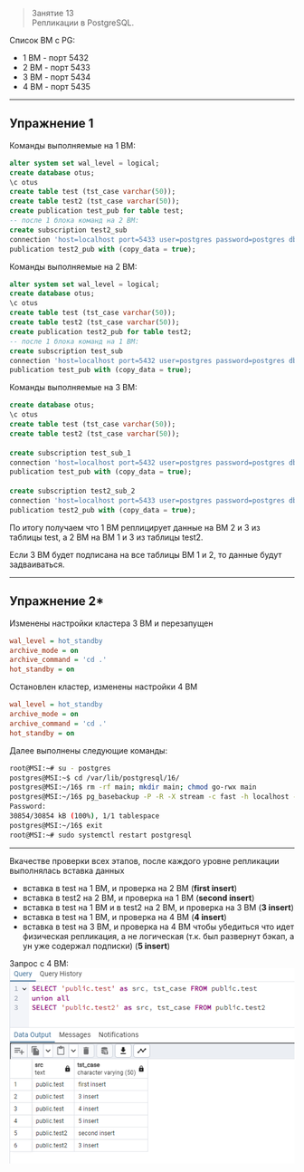 > Занятие 13  
Репликации в PostgreSQL.

Список ВМ с PG:
- 1 ВМ - порт 5432
- 2 ВМ - порт 5433
- 3 ВМ - порт 5434
- 4 ВМ - порт 5435

---
Упражнение 1 
--- 

Команды выполняемые на 1 ВМ:
```sql
alter system set wal_level = logical;
create database otus;
\c otus
create table test (tst_case varchar(50));
create table test2 (tst_case varchar(50));
create publication test_pub for table test;
-- после 1 блока команд на 2 ВМ:
create subscription test2_sub
connection 'host=localhost port=5433 user=postgres password=postgres dbname=otus'
publication test2_pub with (copy_data = true);
```
Команды выполняемые на 2 ВМ:
```sql
alter system set wal_level = logical;
create database otus;
\c otus
create table test (tst_case varchar(50));
create table test2 (tst_case varchar(50));
create publication test2_pub for table test2;
-- после 1 блока команд на 1 ВМ:
create subscription test_sub
connection 'host=localhost port=5432 user=postgres password=postgres dbname=otus'
publication test_pub with (copy_data = true);
```
Команды выполняемые на 3 ВМ:
```sql
create database otus;
\c otus
create table test (tst_case varchar(50));
create table test2 (tst_case varchar(50));

create subscription test_sub_1
connection 'host=localhost port=5432 user=postgres password=postgres dbname=otus'
publication test_pub with (copy_data = true);

create subscription test2_sub_2
connection 'host=localhost port=5433 user=postgres password=postgres dbname=otus'
publication test2_pub with (copy_data = true);
```

По итогу получаем что 1 ВМ реплицирует данные на ВМ 2 и 3 из таблицы test, а 2 ВМ на ВМ 1 и 3 из таблицы test2.

Если 3 ВМ будет подписана на все таблицы ВМ 1 и 2, то данные будут задваиваться. 

---
Упражнение 2*
---

Изменены настройки кластера 3 ВМ и перезапущен
```ini
wal_level = hot_standby
archive_mode = on
archive_command = 'cd .'
hot_standby = on
```
Остановлен кластер, изменены настройки 4 ВМ
```ini
wal_level = hot_standby
archive_mode = on
archive_command = 'cd .'
hot_standby = on
```
Далее выполнены следующие команды:
```bash
root@MSI:~# su - postgres
postgres@MSI:~$ cd /var/lib/postgresql/16/
postgres@MSI:~/16$ rm -rf main; mkdir main; chmod go-rwx main
postgres@MSI:~/16$ pg_basebackup -P -R -X stream -c fast -h localhost -p 5434 -U postgres -D ./main
Password:
30854/30854 kB (100%), 1/1 tablespace
postgres@MSI:~/16$ exit
root@MSI:~# sudo systemctl restart postgresql
```

---

Вкачестве проверки всех этапов, после каждого уровне репликации выполнялась вставка данных
- вставка в test на 1 ВМ, и проверка на 2 ВМ (**first insert**)
- вставка в test2 на 2 ВМ, и проверка на 1 ВМ (**second insert**)
- вставка в test на 1 ВМ и в test2 на 2 ВМ, и проверка на 3 ВМ (**3 insert**)
- вставка в test на 1 ВМ, и проверка на 4 ВМ (**4 insert**)
- вставка в test на 3 ВМ, и проверка на 4 ВМ чтобы убедиться что идет физическая репликация, а не логическая (т.к. был развернут бэкап, а ун уже содержал подписки) (**5 insert**)

Запрос с 4 ВМ:
![alt text](image.png)